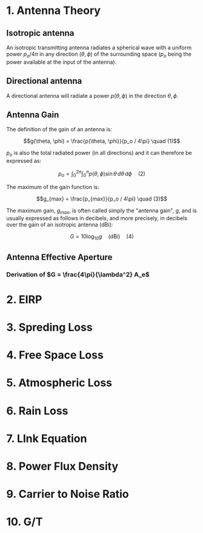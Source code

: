 # 1. Antenna Theory
## Isotropic antenna
An isotropic transmitting antenna radiates a spherical wave with a uniform power $p_o/4\pi$ 
in any direction $(\theta, \phi)$ of the surrounding space ($p_o$ being the power available at the input of the antenna).

## Directional antenna

A directional antenna will radiate a power $p(\theta, \phi)$ in the direction $\theta, \phi$.

## Antenna Gain

The definition of the gain of an antenna is:

$$g(\theta, \phi) = \frac{p(\theta, \phi)}{p_o / 4\pi}  \quad (1)$$

$p_o$ is also the total radiated power (in all directions) and it can therefore be expressed as:

$$p_o = \int_0^{2\pi} \int_0^{\pi} p(\theta, \phi) \sin \theta \, d\theta \, d\phi \quad (2)$$

The maximum of the gain function is:

$$g_{max} = \frac{p_{max}}{p_o / 4\pi} \quad (3)$$

The maximum gain, $g_{max}$, is often called simply the "antenna gain", $g$, and is usually expressed 
as follows in decibels, and more precisely, in decibels over the gain of an isotropic antenna (dBi):

$$G = 10 \log_{10} g \quad (\text{dBi})  \quad (4)$$

## Antenna Effective Aperture

### Derivation of $G = \frac{4\pi}{\lambda^2} A_e$

# 2. EIRP

# 3. Spreding Loss

# 4. Free Space Loss

# 5. Atmospheric Loss

# 6. Rain Loss

# 7. LInk Equation

# 8. Power Flux Density

# 9. Carrier to Noise Ratio

# 10. G/T
